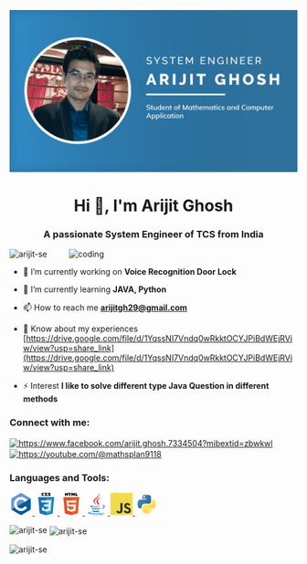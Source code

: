![logo](https://github.com/Arijit-SE/Arijit-SE/blob/main/Banner.jpg)
<h1 align="center">Hi 👋, I'm Arijit Ghosh</h1>
<h3 align="center">A passionate System Engineer of TCS from India</h3>

<img align ="right" alt="coding" width="400" src ="https://i.pinimg.com/originals/81/17/8b/81178b47a8598f0c81c4799f2cdd4057.gif">

<p align="left"> <img src="https://komarev.com/ghpvc/?username=arijit-se&label=Profile%20views&color=0e75b6&style=flat" alt="arijit-se" /> </p>

- 🔭 I’m currently working on **Voice Recognition Door Lock**

- 🌱 I’m currently learning **JAVA, Python**

- 📫 How to reach me **arijitgh29@gmail.com**

- 📄 Know about my experiences [https://drive.google.com/file/d/1YqssNI7Vndq0wRkktOCYJPiBdWEjRViw/view?usp=share_link](https://drive.google.com/file/d/1YqssNI7Vndq0wRkktOCYJPiBdWEjRViw/view?usp=share_link)

- ⚡ Interest **I like to solve different type Java Question in different methods**

<h3 align="left">Connect with me:</h3>
<p align="left">
<a href="https://fb.com/https://www.facebook.com/arijit.ghosh.7334504?mibextid=zbwkwl" target="blank"><img align="center" src="https://raw.githubusercontent.com/rahuldkjain/github-profile-readme-generator/master/src/images/icons/Social/facebook.svg" alt="https://www.facebook.com/arijit.ghosh.7334504?mibextid=zbwkwl" height="30" width="40" /></a>
<a href="https://www.youtube.com/c/https://youtube.com/@mathsplan9118" target="blank"><img align="center" src="https://raw.githubusercontent.com/rahuldkjain/github-profile-readme-generator/master/src/images/icons/Social/youtube.svg" alt="https://youtube.com/@mathsplan9118" height="30" width="40" /></a>
</p>

<h3 align="left">Languages and Tools:</h3>
<p align="left"> <a href="https://www.cprogramming.com/" target="_blank" rel="noreferrer"> <img src="https://raw.githubusercontent.com/devicons/devicon/master/icons/c/c-original.svg" alt="c" width="40" height="40"/> </a> <a href="https://www.w3schools.com/css/" target="_blank" rel="noreferrer"> <img src="https://raw.githubusercontent.com/devicons/devicon/master/icons/css3/css3-original-wordmark.svg" alt="css3" width="40" height="40"/> </a> <a href="https://www.w3.org/html/" target="_blank" rel="noreferrer"> <img src="https://raw.githubusercontent.com/devicons/devicon/master/icons/html5/html5-original-wordmark.svg" alt="html5" width="40" height="40"/> </a> <a href="https://www.java.com" target="_blank" rel="noreferrer"> <img src="https://raw.githubusercontent.com/devicons/devicon/master/icons/java/java-original.svg" alt="java" width="40" height="40"/> </a> <a href="https://developer.mozilla.org/en-US/docs/Web/JavaScript" target="_blank" rel="noreferrer"> <img src="https://raw.githubusercontent.com/devicons/devicon/master/icons/javascript/javascript-original.svg" alt="javascript" width="40" height="40"/> </a> <a href="https://www.python.org" target="_blank" rel="noreferrer"> <img src="https://raw.githubusercontent.com/devicons/devicon/master/icons/python/python-original.svg" alt="python" width="40" height="40"/> </a> </p>

<p><img align="left" src="https://github-readme-stats.vercel.app/api/top-langs?username=arijit-se&show_icons=true&locale=en&layout=compact" alt="arijit-se" /></p>

<p>&nbsp;<img align="center" src="https://github-readme-stats.vercel.app/api?username=arijit-se&show_icons=true&locale=en" alt="arijit-se" /></p>

<p><img align="center" src="https://github-readme-streak-stats.herokuapp.com/?user=arijit-se&" alt="arijit-se" /></p>

